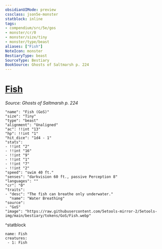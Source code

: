 ```yaml
---
obsidianUIMode: preview
cssclass: json5e-monster
statblock: inline
tags:
- compendium/src/5e/gos
- monster/cr/0
- monster/size/tiny
- monster/type/beast
aliases: ["Fish"]
NoteIcon: monster
BestiaryType: beast
SourceType: Bestiary
BookSource: Ghosts of Saltmarsh p. 224
---
```

# [Fish](2-Mechanics/CLI/bestiary/beast/fish-gos.md)
*Source: Ghosts of Saltmarsh p. 224*  

```statblock
"name": "Fish (GoS)"
"size": "Tiny"
"type": "beast"
"alignment": "Unaligned"
"ac": !!int "13"
"hp": !!int "1"
"hit_dice": "1d4 - 1"
"stats":
- !!int "2"
- !!int "16"
- !!int "9"
- !!int "1"
- !!int "7"
- !!int "2"
"speed": "swim 40 ft."
"senses": "darkvision 60 ft., passive Perception 8"
"languages": ""
"cr": "0"
"traits":
- "desc": "The fish can breathe only underwater."
  "name": "Water Breathing"
"source":
- "GoS"
"image": "https://raw.githubusercontent.com/5etools-mirror-2/5etools-img/main/bestiary/tokens/GoS/Fish.webp"
```
^statblock

```encounter-table
name: Fish
creatures:
 - 1: Fish
```